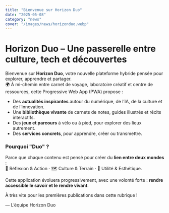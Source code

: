 ```yaml
---
title: "Bienvenue sur Horizon Duo"
date: "2025-05-08"
category: "news"
cover: "/images/news/horizonduo.webp"
---
```


# Horizon Duo – Une passerelle entre culture, tech et découvertes

Bienvenue sur **Horizon Duo**, votre nouvelle plateforme hybride pensée pour explorer, apprendre et partager.  
🌍 À mi-chemin entre carnet de voyage, laboratoire créatif et centre de ressources, cette Progressive Web App (PWA) propose :

- Des **actualités inspirantes** autour du numérique, de l’IA, de la culture et de l’innovation.
- Une **bibliothèque vivante** de carnets de notes, guides illustrés et récits interactifs.
- Des **jeux et parcours** à vélo ou à pied, pour explorer des lieux autrement.
- Des **services concrets**, pour apprendre, créer ou transmettre.

### Pourquoi "Duo" ?

Parce que chaque contenu est pensé pour créer du **lien entre deux mondes** :  
🧠 Réflexion & Action · 🗺️ Culture & Terrain · 🧰 Utilité & Esthétique.

Cette application évoluera progressivement, avec une volonté forte : **rendre accessible le savoir et le rendre vivant**.

À très vite pour les premières publications dans cette rubrique !

—
L’équipe Horizon Duo
